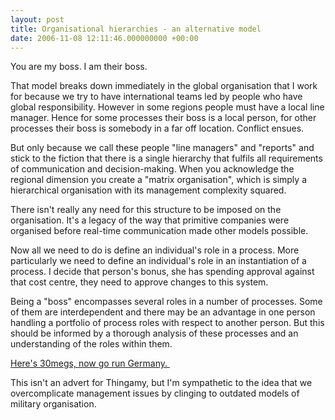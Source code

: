```yaml
---
layout: post
title: Organisational hierarchies - an alternative model
date: 2006-11-08 12:11:46.000000000 +00:00
---
```

You are my boss. I am their boss.

That model breaks down immediately in the global organisation that I work for because we try to have international teams led by people who have global responsibility. However in some regions people must have a local line manager. Hence for some processes their boss is a local person, for other processes their boss is somebody in a far off location. Conflict ensues.

But only because we call these people "line managers" and "reports" and stick to the fiction that there is a single hierarchy that fulfils all requirements of communication and decision-making. When you acknowledge the regional dimension you create a "matrix organisation", which is simply a hierarchical organisation with its management complexity squared.

There isn't really any need for this structure to be imposed on the organisation. It's a legacy of the way that primitive companies were organised before real-time communication made other models possible.

Now all we need to do is define an individual's role in a process. More particularly we need to define an individual's role in an instantiation of a process. I decide that person's bonus, she has spending approval against that cost centre, they need to approve changes to this system.

Being a "boss" encompasses several roles in a number of processes. Some of them are interdependent and there may be an advantage in one person handling a portfolio of process roles with respect to another person. But this should be informed by a thorough analysis of these processes and an understanding of the roles within them.

<a target="_blank" href="https://thingamy.com/">Here's 30megs, now go run Germany. </a>

This isn't an advert for Thingamy, but I'm sympathetic to the idea that we overcomplicate management issues by clinging to outdated models of military organisation.
